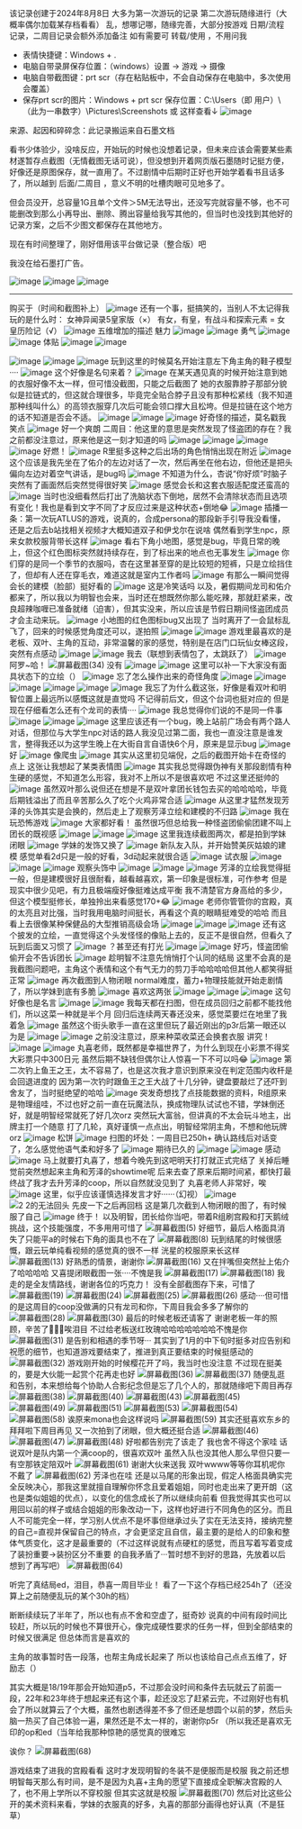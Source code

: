 该记录创建于2024年8月8日
大多为第一次游玩的记录
第二次游玩随缘进行（大概率偶尔加载某存档看看）
乱，想哪记哪，随缘完善，大部分按游戏 日期/流程 记录，二周目记录会额外添加备注
如有需要可 转载/使用 ，不用问我

- 表情快捷键：Windows + .
- 电脑自带录屏保存位置：（windows）设置 → 游戏 → 摄像
- 电脑自带截图键：prt scr（存在粘贴板中，不会自动保存在电脑中，多次使用会覆盖）
- 保存prt scr的图片：Windows + prt scr
保存位置：C:\Users（即 用户）\（此为一串数字）\Pictures\Screenshots  或 这样查看↓
![image](https://github.com/user-attachments/assets/01825f12-434f-4729-a159-906507d329eb)


来源、起因和碎碎念：此记录搬运来自石墨文档

看书少体验少，没啥反应，开始玩的时候也没想着记录，但未来应该会需要某些素材遂暂存点截图（无情截图无话可说），但没想到开着网页版石墨随时记挺方便，好像还是原图保存，就一直用了。不过剧情中后期时正好也开始学着看书且话多了，所以越到 后面/二周目 ，意义不明的吐槽肉眼可见地多了。

但会员没开，总容量1G且单个文件＞5M无法导出，还没写完就容量不够，也不可能删改到那么小再导出、删除、腾出容量给我写其他的，但当时也没找到其他好的记录方案，之后不少图文都保存在其他地方。

现在有时间整理了，刚好借用该平台做记录（整合版）吧

我没在给石墨打广告。

![image](https://github.com/user-attachments/assets/f5046329-b70e-4042-b054-b2baac9be498)
![image](https://github.com/user-attachments/assets/82cf40fc-f2fa-4bc7-a587-87765f2d9545)
![image](https://github.com/user-attachments/assets/b689d25e-df94-4dfa-91bc-02d009f22e9a)

***
购买于（时间和截图补上）
![image](https://github.com/user-attachments/assets/d3af60eb-7259-46b5-adb9-1284667f0b26)
还有一个事，挺搞笑的，当别人不太记得我玩的是什么时：
女神异闻录5皇家版（×）
有女，有皇，有战斗和探索元素 = 女皇历险记（√）
![image](https://github.com/user-attachments/assets/663858ac-5176-4aa1-a540-b36e8343a84f)
五维增加的描述
魅力
![image](https://github.com/user-attachments/assets/b5cd7ec3-a949-4457-9d41-1124c31dba0b)
![image](https://github.com/user-attachments/assets/103b66a0-4c2c-4e7f-957f-eea89aedb5d2)
勇气
![image](https://github.com/user-attachments/assets/237f45c3-11ac-4276-88cc-5169f59384ee)
![image](https://github.com/user-attachments/assets/43e63893-f7ee-4433-a539-f10d24962017)
体贴
![image](https://github.com/user-attachments/assets/cbe4cec4-590b-4ed2-98e7-36553c9e2cc3)
![image](https://github.com/user-attachments/assets/0f7358f8-30c3-46e8-b5cd-f2314b5011bf)

![image](https://github.com/user-attachments/assets/47cb2953-4532-4fb8-85a8-4b5f5fbe0ed2)
![image](https://github.com/user-attachments/assets/19de3633-e846-43a3-9706-3097dae2b7cf)
![image](https://github.com/user-attachments/assets/c215e5cc-3e5d-4867-9762-ce78e3e6df8a)
玩到这里的时候莫名开始注意左下角主角的鞋子模型····
![image](https://github.com/user-attachments/assets/62e40f11-6cff-45a2-9e43-9e3f641167bb)
这个好像是名句来着？
![image](https://github.com/user-attachments/assets/bbb527ed-a985-47cd-bdb5-56f2ced5edc9)
在某天遇见真的时候开始注意到她的衣服好像不太一样，但可惜没截图，只能之后截图了
她的衣服靠脖子那部分貌似是拉链式的，但这就合理很多，毕竟完全贴合脖子且没有那种松紧线（我不知道那种线叫什么）的高领衣服穿几次后可能会领口撑大且松垮。但是拉链在这个地方的话不知道是否会不适。
![image](https://github.com/user-attachments/assets/0781afe5-6f4b-4914-bc72-ab471de3188a)
![image](https://github.com/user-attachments/assets/0bda24e4-c306-4152-835e-54200e27334e)
![image](https://github.com/user-attachments/assets/1ed7794a-0540-45ef-9a7b-e062ab3484b1)
好奇怪的描述，莫名戳我笑点
![image](https://github.com/user-attachments/assets/42d208cb-1c92-4f5d-a300-162524dcd5be)
好一个爽朗
二周目：他这里的意思是突然发现了怪盗团的存在？我之前都没注意过，原来他是这一刻才知道的吗
![image](https://github.com/user-attachments/assets/ce1422ad-1985-4f60-8c55-db1c1b388971)
![image](https://github.com/user-attachments/assets/f62efbc4-0cb9-4963-ab24-83008b04ee92)
![image](https://github.com/user-attachments/assets/5ec726b8-08ec-4652-9e79-7450ae01a25d)
![image](https://github.com/user-attachments/assets/a82373f8-e941-4b81-85b5-bbf289e35161)
好燃！
![image](https://github.com/user-attachments/assets/4029d93e-56fd-4446-99ef-38b1d528922a)
R里挺多这种之后出场的角色悄悄出现在附近
![image](https://github.com/user-attachments/assets/b6bd4c2d-c22f-4a39-8a65-3d629850dada)
这个应该是我先坐在了佑介的左边对话了一次，然后再坐在他右边，但他还是把头偏向左边对着空气讲话，是bug吗
![image](https://github.com/user-attachments/assets/05cf8cae-d9f0-4245-93fc-766ddfcc4970)
不知道为什么，杏说“你好烦”时脑子突然有了画面然后突然觉得很好笑
![image](https://github.com/user-attachments/assets/f864e283-5f23-4845-b831-86fa16e5bb0c)
感觉会长和这套衣服适配度还蛮高的
![image](https://github.com/user-attachments/assets/be33a55d-3f2a-4585-871c-d2a7c46542d0)
当时也没细看然后打出了洗脑状态下倒地，居然不会清除状态而且选项有变化！我也是看到文字不同了才反应过来是这种状态+倒地😂
![image](https://github.com/user-attachments/assets/a50cd59b-555a-49ff-8412-44b826015cae)
插播一条：第一次玩ATLUS的游戏，说真的，合成persona的那段新手引导我没看懂，还是之后去b站找相关视频才大概知道双子和伊戈尔在说啥
偶然看到学生npc，原来女款校服背带长这样
![image](https://github.com/user-attachments/assets/9128382c-0d16-4eee-b12e-917f11f908f7)
看右下角小地图，感觉是bug，毕竟日常的晚上，但这个红色图标突然就持续存在，到了标出来的地点也无事发生
![image](https://github.com/user-attachments/assets/9374853a-10bc-4ebd-8ce9-d10a3bc83ed0)
你们穿的是同一个季节的衣服吗，杏在这里甚至穿的是比较短的短裤，只是立绘挡住了，但却有人还在穿毛衣，难道这就是室内工作者吗
![image](https://github.com/user-attachments/assets/d59ae5cd-e33e-4ffc-bf49-627eafe2fa30)
有那么一瞬间觉得会长的建模（脸部）挺好看的
![image](https://github.com/user-attachments/assets/769f9879-8ea9-4a2d-9a79-8a275d5fcecc)
这是冷笑话吗
以及，暑假期间龙司和佑介都来了，所以我以为明智也会来，当时还在想既然你那么能吃辣，那就赶紧来，改良超辣咖喱已准备就绪（迫害），但其实没来，所以应该是节假日期间怪盗团成员才会主动来玩。
![image](https://github.com/user-attachments/assets/2cebcb96-eebf-40d5-9566-8071f8b5ada0)
小地图的红色图标bug又出现了
当时离开了一会鼠标乱飞了，回来的时候感觉角度还可以，遂拍照
![image](https://github.com/user-attachments/assets/291d1558-a3cf-414d-99e4-b543ae15b827)
![image](https://github.com/user-attachments/assets/8814db01-3c45-4aee-9897-fd303a1fe840)
游戏里最喜欢的是老板、双叶、主角的互动，非常温馨的家的感觉，特别是在店门口玩仙女棒这段，突然有点感动
![image](https://github.com/user-attachments/assets/45817396-f00d-4f81-9cc4-9d498a910706)
![image](https://github.com/user-attachments/assets/f8d85ad0-d3f5-46bc-962f-2f6e8fd0c492)
我去（联想到表情包了，太跳跃了）
![image](https://github.com/user-attachments/assets/6966c331-c6dc-41b9-8fb8-18ede3bfb140)
阿罗~哈！
![屏幕截图(34)](https://github.com/user-attachments/assets/fd3b85ab-60f8-4d70-ad91-2a79ba1d3972)
没有
![image](https://github.com/user-attachments/assets/d97dc0c1-441d-4b77-b8a8-94d61915e358)
![image](https://github.com/user-attachments/assets/3e70ba57-29e5-4ce2-b693-8276fd795cc0)
这里可以补一下大家没有面具状态下的立绘（）
![image](https://github.com/user-attachments/assets/3b3efe78-b639-47b9-ad3d-2ba513d9190f)
忘了怎么操作出来的奇怪角度
![image](https://github.com/user-attachments/assets/d7378796-e76a-41fe-96b6-85f36c027d57)
![image](https://github.com/user-attachments/assets/eb089ec3-7794-4460-a382-5276610646b8)
![image](https://github.com/user-attachments/assets/3ddace2b-cbf6-4a7e-8c99-7b6515ddfbf3)
![image](https://github.com/user-attachments/assets/dc9c5b3a-b7d5-4e25-9651-c360f58bfedf)
![image](https://github.com/user-attachments/assets/19adb042-1a59-4b91-9321-636f57d44e14)
![image](https://github.com/user-attachments/assets/6620f40f-4b3a-403b-9736-50d0fc7da4be)
我忘了为什么截这张，好像是看双叶和明智位置上最远所以感慨这就是直觉吗
不记得前后文，但这个台词也挺对应的
但是现在仔细看怎么还有个龙司的表情····
![image](https://github.com/user-attachments/assets/912a1a2d-eca8-4a7d-802f-0a665ed44030)
我总觉得你们说的不是同一件事
![image](https://github.com/user-attachments/assets/639c4d6f-3654-4754-b2a8-575b4ed6fe6c)
![image](https://github.com/user-attachments/assets/82ebd23e-17e4-4c52-a61d-272d47f48166)
![image](https://github.com/user-attachments/assets/0d2859f7-828f-408a-b99d-de5357cbfc7c)
这里应该还有一个bug，晚上站前广场会有两个路人对话，但那位与大学生npc对话的路人我没见过第二面，我也一直没注意是谁发言，整得我还以为这学生晚上在大街自言自语快6个月，原来是显示bug
![image](https://github.com/user-attachments/assets/db7dc191-7048-4dd1-ac08-7d9279c6fb59)
好
![image](https://github.com/user-attachments/assets/2da8e900-bc41-4ded-859e-cae21d343762)
像爬虫
![image](https://github.com/user-attachments/assets/46294f4a-6882-4f1b-abd3-27956f5022d2)
其实从这里初见端倪，之后的截图开始卡在奇怪的点上
这张让我想起了某类表情图
![image](https://github.com/user-attachments/assets/ad40a0b5-b7ca-4337-a0ed-129bf1cc8689)
其实我总觉得跟伪神有关那段剧情有种生硬的感觉，不知道怎么形容，我对不上所以不是很喜欢吧
不过这里还挺帅的
![image](https://github.com/user-attachments/assets/2f76e9ed-bf48-495e-bf84-43be9a520b47)
虽然双叶那么说但还在想是不是双叶拿团长钱包去买的哈哈哈哈，毕竟后期钱溢出了而且辛苦那么久了吃个火鸡非常合适
![image](https://github.com/user-attachments/assets/f8b2db04-a52f-4651-9232-53b6dcaa7418)
从这里才猛然发现芳泽的头饰其实是会换的，然后走上了观察芳泽立绘和建模的不归路
![image](https://github.com/user-attachments/assets/a95d685b-c3a0-4355-81ca-5e7ba41bbb02)
我在玩恐怖游戏
![image](https://github.com/user-attachments/assets/e3c5ae97-f2ee-42a7-9555-063bb5731839)
大家都好看！
虽然很巧但总给我一种怪盗团偷偷团建不叫上团长的既视感
![image](https://github.com/user-attachments/assets/1a7d0e74-5cc0-427c-8989-82c58758c70a)
![image](https://github.com/user-attachments/assets/e4c5605e-f008-47b6-bb9a-e2c8aaea973e)
![image](https://github.com/user-attachments/assets/26368932-0739-4f10-b67e-4d9ab29d91eb)
这里我连续截图两次，都是拍到学妹闭眼
![image](https://github.com/user-attachments/assets/f2a51bd1-2e70-4718-9a5a-010759f33d8b)
学妹的发饰又换了
![image](https://github.com/user-attachments/assets/6a86e10e-6d68-4fa5-a9e0-8d15a74709e3)
新队友入队，并开始赞美灰姑娘的建模
感觉单看2d只是一般的好看，3d动起来就很合适
![image](https://github.com/user-attachments/assets/5239c115-6b57-431a-8c23-49d008cd4df5)
试衣服
![image](https://github.com/user-attachments/assets/6dbb6515-cafd-4482-aa5e-158ec823817e)
![image](https://github.com/user-attachments/assets/29b3041f-c68d-4502-83c0-ed412f1d7fa4)
![image](https://github.com/user-attachments/assets/0479fafd-53ff-4cc9-9036-54e813c62e81)
观察头饰中
![image](https://github.com/user-attachments/assets/f3887ce1-4e60-4ff3-8240-d9cec41d2caa)
![image](https://github.com/user-attachments/assets/f837ad2b-32db-4841-ba3a-2e9910b82467)
![image](https://github.com/user-attachments/assets/c1c758fd-e0b4-495b-803c-2179d9e85a57)
芳泽的立绘我觉得挺一般，但是建模很好且很耐看，越看越喜欢，第一印象是很标准，可作参考
但是现实中很少见吧，有力且极端瘦好像挺难达成平衡
我不清楚官方身高给的多少，但这个模型挺修长，单独拎出来看感觉170+😂
![image](https://github.com/user-attachments/assets/e9c30a84-075d-4955-9f8e-c7c476f83e0f)
老师你管管你的宫殿，真的太亮且对比强，当时我用电脑时间挺长，再看这个真的眼睛挺难受的哈哈
而且看上去很像某种保健品的大型推销高级会场
![image](https://github.com/user-attachments/assets/f4172e95-2512-4643-87c5-637eaea0a2af)
![image](https://github.com/user-attachments/assets/b3e06b73-c979-40b6-b323-621550a54ca9)
![image](https://github.com/user-attachments/assets/b3b75158-9977-419a-90fd-6add958b061a)
还有这个披发的立绘，一直觉得这个头发怪怪的像贴上去的，反正不是很自然，但看久了玩到后面又习惯了
![image](https://github.com/user-attachments/assets/2808a9b2-abce-4934-9141-f96e9f8a186a)
？甚至还有打光
![image](https://github.com/user-attachments/assets/4b338be0-0865-4641-b6ac-37d5c3d19d29)
![image](https://github.com/user-attachments/assets/acef4b50-594e-4b51-bbf0-fd3f2d3203c1)
好巧，怪盗团偷偷开会不告诉团长
![image](https://github.com/user-attachments/assets/d6004d8d-aa1f-4f49-9143-bfcd5f85e9f4)
趁明智不注意先悄悄打个认同的结局
这里不会真的是我截图问题吧，主角这个表情和这个有气无力的剪刀手哈哈哈哈但其他人都笑得挺正常
![image](https://github.com/user-attachments/assets/e77410c8-a02f-4e35-9888-28757a5eceeb)
再次截图到人物闭眼
normal难度，蓄力+物理技能就开始走剧情了，所以学妹到底有多脆
![image](https://github.com/user-attachments/assets/3edd97cb-09d1-4261-83e0-4e3ae3c38061)
喜欢这两张
![image](https://github.com/user-attachments/assets/acf5bfd4-1335-443d-b55d-5d95751d0f98)
![image](https://github.com/user-attachments/assets/d3d61798-fc95-47d4-81ad-b3df940894e5)
![image](https://github.com/user-attachments/assets/e01070fc-52f7-4b34-9d2c-b213485dc0c3)
这句好像也是名言
![image](https://github.com/user-attachments/assets/88240058-c09f-4356-a232-84427989b04b)
![image](https://github.com/user-attachments/assets/85475c9d-ed3f-4db1-b344-d5b632619788)
我每天都在扫图，但在成员回归之前都不能找他们，所以这菜一种就是半个月
回归后连续两天春还没来，感觉菜要烂在地里了我着急
![image](https://github.com/user-attachments/assets/16d98520-9da0-4b8b-b203-30bb2eab7c7c)
虽然这个街头歌手一直在这里但玩了最近刚出的p3r后第一眼还以为是
![image](https://github.com/user-attachments/assets/8d4abeaa-59a1-4ddd-940b-695750bcb440)
![image](https://github.com/user-attachments/assets/ebef30f7-22dc-42b2-9605-2e5b2886802d)
之前没注意过，原来种菜收菜还会换套衣服
讲究！
![image](https://github.com/user-attachments/assets/8a663d51-ebd6-4f84-97b6-f42d45770e1e)
![image](https://github.com/user-attachments/assets/caba8f4a-f695-4dc9-a8ce-fb8b33911c34)
丸喜老师，既然都是幸福世界了，为什么到现在小彩票不得奖大彩票只中300日元
虽然后期不缺钱但偶尔让人惊喜一下不可以吗😂
![image](https://github.com/user-attachments/assets/6286433d-5d64-4bb1-ae00-f1326e162e29)
第二次钓上鱼王之王，太不容易了，也是这次我才意识到原来没在判定范围内收杆是会回退进度的
因为第一次钓时跟鱼王之王大战了十几分钟，键盘要敲烂了还吓到舍友了，当时挺绝望的哈哈
![image](https://github.com/user-attachments/assets/7c92230c-83b5-4cef-86ef-d19442a6dd00)
突发奇想找了点技能数据的资料，R组原来是物理组哇，不过也好之前一直在玩魔法队，换成物理队试试也不错，学妹倒还好，就是明智经常就死了好几次orz
突然玩大富翁，但讲真的不太会玩斗地主，出牌主打一个随意
打了几轮，真好谨慎一点点出，明智经常阴主角，不想和他玩牌orz
![image](https://github.com/user-attachments/assets/648b0ce7-371c-443d-a2c3-c1d2fb4bc44c)
松饼
![image](https://github.com/user-attachments/assets/0036f585-7908-4d04-b6d3-cd72517e5e69)
扫图的坏处：一周目已250h+
确认路线后对话变了，怎么感觉他语气柔和好多了
![image](https://github.com/user-attachments/assets/5792b5f9-1be2-4f55-9744-2992a1e82819)
期待已久的
![image](https://github.com/user-attachments/assets/1946bc79-f444-4370-aa23-c5fcf18bcfa7)
![image](https://github.com/user-attachments/assets/2d139095-7ad9-4d4b-a99e-535601f18a06)
感动
![image](https://github.com/user-attachments/assets/ebf1506b-e9c6-4fbd-b8e2-693d4d77e397)
马上就要打丸喜了，想着今晚先到这吧明天打打就正式完结了
关掉后睡觉前突然想起来主角和芳泽的showtime呢
后来去查了原来后期时间紧，都快打最终战了我才去升芳泽的coop，所以自然就没见到了
丸喜老师人非常好，唉
![image](https://github.com/user-attachments/assets/0955f0cd-c80d-4d1a-9a0b-f1045e673c08)
这里，似乎应该谨慎选择发言才好······（幻视）
![image](https://github.com/user-attachments/assets/31fd34c2-93f9-4df5-aeff-08a847405e81)
![2 2的无法回头](https://github.com/user-attachments/assets/60493272-e8b8-4800-af49-fff585a5a85a)
先皮一下之后再回档
这是第几次截到人物闭眼的图了，有时候服了自己
![image](https://github.com/user-attachments/assets/8051c97d-f75f-4254-b0d9-792cd94a0c40)
终于！
以及明智，团长给你当吧，带着R组刷宫殿和打天鹅绒挑战，这个技能强度，不多用用可惜了
![屏幕截图(5)](https://github.com/user-attachments/assets/03c3faf8-0bfc-4ba6-b2b8-4a3b106be30a)
好细节，最后人格面具消失了只能平a的时候右下角的面具也不在了
![屏幕截图(8)](https://github.com/user-attachments/assets/1d5488cf-de41-4554-87ec-dae41b2e6da6)
玩到结尾的时候很感慨，跟云玩单纯看视频的感觉真的很不一样
洸星的校服原来长这样
![屏幕截图(13)](https://github.com/user-attachments/assets/675990d6-a6df-4e79-a0f4-a8469314df42)
好熟悉的情景，谢谢你
![屏幕截图(16)](https://github.com/user-attachments/assets/0065d2ac-f69b-40a8-b74a-7fb1d3c716f1)
又在拌嘴但突然扯上佑介了哈哈哈哈
又喜提闭眼截图一张····不愧是我
![屏幕截图(17)](https://github.com/user-attachments/assets/afbb7703-d1a1-4238-ba29-e5fe8931b331)
![屏幕截图(18)](https://github.com/user-attachments/assets/7ab216b6-2621-47b8-b89a-473a25d699a3)
我走的是全友情路线，谢谢各位的巧克力！
没有全部截图存下来，可惜了
![屏幕截图(19)](https://github.com/user-attachments/assets/e4aae6b9-1d8c-4009-b627-bb60c9666d26)
![屏幕截图(24)](https://github.com/user-attachments/assets/f6815a86-7c99-4264-8118-00429c12625e)
![屏幕截图(25)](https://github.com/user-attachments/assets/4a30a269-a706-4742-9ae9-9c01409e47a2)
![屏幕截图(26)](https://github.com/user-attachments/assets/8f7a84f7-7962-4fe7-b160-f7db6ccd16c2)
感动····但可惜的是这周目的coop没做满的只有龙司和你，下周目我会多多了解你的
![屏幕截图(28)](https://github.com/user-attachments/assets/79a1103a-9fa9-4c6e-b780-0438dcc9770f)
![屏幕截图(30)](https://github.com/user-attachments/assets/1ff56903-8a1f-429b-8f35-da519e5ee82d)
最后的时候老板还请客了
谢谢老板一年的照顾，辛苦了🌹🌹🌹唉泪目
不过给老板送红玫瑰哈哈哈哈哈哈哈不愧是你
![屏幕截图(31)](https://github.com/user-attachments/assets/ef5a2b68-79cf-4380-891d-003fd05a31f7)
是告别和相遇的季节呀···
其实到了1月的中下旬时挺多对应告别和祝愿的细节，也知道游戏要结束了，推进到真正要结束的时候挺感动的
![屏幕截图(32)](https://github.com/user-attachments/assets/63f18842-964a-40b7-9afa-4a52fb77fd59)
游戏刚开始的时候樱花开了吗，我当时也没注意
不过现在挺美的，要是大伙能一起赏个花再走也好
![屏幕截图(36)](https://github.com/user-attachments/assets/bada913e-7eec-4eb8-bb17-507cf79d1847)
![屏幕截图(37)](https://github.com/user-attachments/assets/08ed68cc-7a8f-40f4-bedb-91f307d9e423)
随便乱逛和告别，本来想给每个协助人合影纪念但是忘了几个人的，那就随缘吧下周目再存
![屏幕截图(38)](https://github.com/user-attachments/assets/0b466dcb-b79c-4c27-b14a-5c5e0ffe9eb4)
![屏幕截图(40)](https://github.com/user-attachments/assets/eddd8f94-1a48-4324-a4a7-ba184acf93a3)
![屏幕截图(43)](https://github.com/user-attachments/assets/e3db3ea4-ec31-4be2-8358-e3b264ad9b27)
![屏幕截图(45)](https://github.com/user-attachments/assets/98f599ab-eb2f-43f9-9947-dca1cf22c926)
![屏幕截图(49)](https://github.com/user-attachments/assets/4679d712-979d-4614-9668-c13005b60194)
![屏幕截图(51)](https://github.com/user-attachments/assets/ff616ae4-67f9-467e-a336-aa0595ae8acc)
![屏幕截图(53)](https://github.com/user-attachments/assets/f32443c1-ac76-4516-95f7-5185afcc92a6)
![屏幕截图(54)](https://github.com/user-attachments/assets/3ccbc087-0105-4755-9e39-0e2a5d66a701)
![屏幕截图(58)](https://github.com/user-attachments/assets/ce1feca3-e0c0-4484-a289-add872a45882)
诶原来mona也会这样说吗
![屏幕截图(59)](https://github.com/user-attachments/assets/13aed962-9491-4b23-8117-5a27160cf10c)
其实还挺喜欢东乡的
拜拜啦下周目再见
又一次拍到了闭眼，但大概还挺合适
![屏幕截图(46)](https://github.com/user-attachments/assets/7a24ba4a-935a-4c9e-8ad0-177bbfc11a82)
![屏幕截图(47)](https://github.com/user-attachments/assets/4f6016f2-ced1-4912-aacf-f4c63f7967d8)
![屏幕截图(48)](https://github.com/user-attachments/assets/c55e6667-3719-4904-867b-a55733610436)
好啦都告别完了该走了
我也舍不得这个家哇
话说双叶是队内第一个满coop的，很喜欢双叶
虽然入队也没其他人那么早但只要一有空那铁定陪双叶
![屏幕截图(61)](https://github.com/user-attachments/assets/56524a21-16dc-4d62-82f3-c55a5d6699df)
谢谢大伙来送我
双叶wwww等等你耳机呢你不戴了
![屏幕截图(62)](https://github.com/user-attachments/assets/986d5f89-d6c6-4f97-94ba-ccec73160520)
芳泽也在哇
还是以马尾的形象出现，假定人格面具确实完全反映决心，那我这里就擅自理解你怀念且爱着姐姐，同时也走出来了更开朗（这也是类似姐姐的优点），以变化的信念成长了所以继续向前看
但我觉得其实也可以用回以前的样子或结合姐姐的形象改动一下，这样也好进行不同角色的区分。而且人不可能完全一样，学习别人优点不是坏事但继承过头了实在无法支持，接纳完整的自己=直视并保留自己的特点，才会更坚定且自信，最主要的是给人的印象和整体气质变化，这才是最重要的（不过这样说就有点硬杠的感觉，而且写着写着变成了装扮重要→装扮区分不重要 的自我矛盾了···暂时想不到好的思路，先放着以后想到了再写吧）
![屏幕截图(64)](https://github.com/user-attachments/assets/efd05625-6619-449b-b771-274abdd34435)

听完了真结局ed，泪目，恭喜一周目毕业！
看了一下这个存档已经254h了（还没算上之前随便乱玩的某个30h的档）

断断续续玩了半年了，所以也有点不舍和空虚了，挺奇妙
说真的中间有段时间比较赶，所以玩的时候也不算很开心，像完成硬性要求的任务一样，但到全部结束的时候又很满足
但总体而言是喜欢的

主角的故事暂时告一段落，也帮主角成长起来了
所以也该给自己点点五维了，好励志（）

其实大概是18/19年那会开始知道p5，不过那会没时间和条件去玩就云了前面一段，22年和23年终于想起来还有这个事，趁还没忘了赶紧云完，不过刚好也有机会了所以就算云了个大概，虽然也剧透得差不多了但还是想圆个以前的梦，然后头脑一热买了自己体验一遍，果然还是不太一样的，谢谢你p5r
（所以我还是喜欢无印的op和ed（当年给我那种惊艳的感觉真的很难忘

诶你？
![屏幕截图(68)](https://github.com/user-attachments/assets/e3beccf1-e33b-4440-a49d-3045e6a998cc)

游戏结束了进我的宫殿看看
这时才发现明智的冬装不是便服而是校服
我之前还想明智每天那么有时间，是不是因为丸喜+主角的愿望下直接成全职解决宫殿的人了，也不用上学所以不穿校服
但其实这就是校服
![屏幕截图(70)](https://github.com/user-attachments/assets/139f5d7b-16dc-442d-986c-c7020e6e49af)
然后对比这些公开的美术资料来看，学妹的衣服真的好多，丸喜的那部分画得也好认真（不是狂草）

